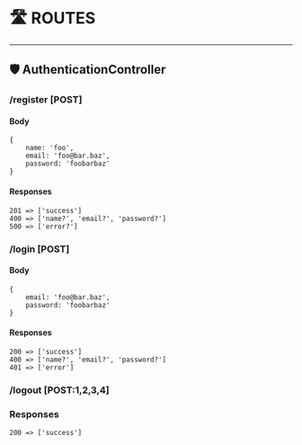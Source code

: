 # 🛣️ ROUTES

---

## 🛡️ AuthenticationController

### /register [POST]

#### Body
```
{
    name: 'foo',
    email: 'foo@bar.baz',
    password: 'foobarbaz'
}
```

#### Responses
```
201 => ['success']
400 => ['name?', 'email?', 'password?']
500 => ['error?']
```

### /login [POST]

#### Body
```
{
    email: 'foo@bar.baz',
    password: 'foobarbaz'
}
```

#### Responses
```
200 => ['success']
400 => ['name?', 'email?', 'password?']
401 => ['error']
```

### /logout [POST:1,2,3,4]

### Responses
```
200 => ['success']
```
